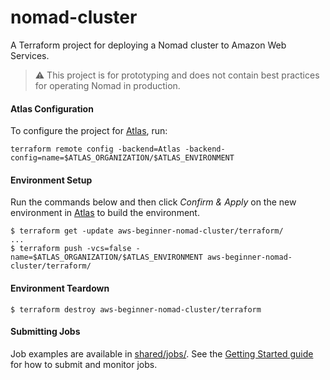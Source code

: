 # nomad-cluster

A Terraform project for deploying a Nomad cluster to Amazon Web Services.

> :warning: This project is for prototyping and does not contain
best practices for operating Nomad in production.

#### Atlas Configuration

To configure the project for [Atlas](https://atlas.hashicorp.com/), run:

```
terraform remote config -backend=Atlas -backend-config=name=$ATLAS_ORGANIZATION/$ATLAS_ENVIRONMENT
```

#### Environment Setup

Run the commands below and then click _Confirm & Apply_ on the new environment in [Atlas](https://atlas.hashicorp.com/) to build the environment.

```
$ terraform get -update aws-beginner-nomad-cluster/terraform/
...
$ terraform push -vcs=false -name=$ATLAS_ORGANIZATION/$ATLAS_ENVIRONMENT aws-beginner-nomad-cluster/terraform/
```

#### Environment Teardown
```
$ terraform destroy aws-beginner-nomad-cluster/terraform
```

#### Submitting Jobs

Job examples are available in [shared/jobs/](shared/nomad/jobs). See the
[Getting Started guide](https://www.nomadproject.io/intro/getting-started/jobs.html)
for how to submit and monitor jobs.
